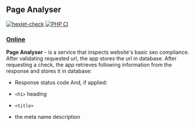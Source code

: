 ## Page Analyser

[![hexlet-check](https://github.com/just-evv/php-project-lvl3/actions/workflows/hexlet-check.yml/badge.svg)](https://github.com/just-evv/php-project-lvl3/actions/workflows/hexlet-check.yml) [![PHP CI](https://github.com/just-evv/php-project-lvl3/actions/workflows/workflow.yml/badge.svg)](https://github.com/just-evv/php-project-lvl3/actions/workflows/workflow.yml)

### [Online](https://just-evv-analyzer.herokuapp.com/)

__Page Analyser__ - is a service that inspects website's basic seo compliance. 
After validating requested url, the app stores the url in database. After requesting a check, the app retrieves following information from the response and stores it in database:
* Response status code
And, if applied:

* `<h1>` heading
* `<title>`
* the meta name description



